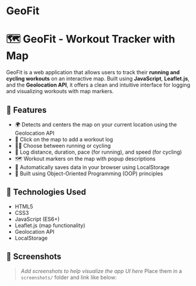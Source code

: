 # GeoFit
# 🗺️ GeoFit - Workout Tracker with Map

GeoFit is a web application that allows users to track their **running and cycling workouts** on an interactive map. Built using **JavaScript**, **Leaflet.js**, and the **Geolocation API**, it offers a clean and intuitive interface for logging and visualizing workouts with map markers.

## 🚀 Features

- 🌍 Detects and centers the map on your current location using the Geolocation API
- 📍 Click on the map to add a workout log
- 🏃‍♂️ Choose between running or cycling
- 📏 Log distance, duration, pace (for running), and speed (for cycling)
- 🗺️ Workout markers on the map with popup descriptions
- 💾 Automatically saves data in your browser using LocalStorage
- 🧠 Built using Object-Oriented Programming (OOP) principles

## 🔧 Technologies Used

- HTML5
- CSS3
- JavaScript (ES6+)
- Leaflet.js (map functionality)
- Geolocation API
- LocalStorage

## 📸 Screenshots

> _Add screenshots to help visualize the app UI here_
> Place them in a `screenshots/` folder and link like below:
